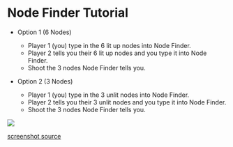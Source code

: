 # Node Finder Tutorial

- Option 1 (6 Nodes)
  - Player 1 (you) type in the 6 lit up nodes into Node Finder.
  - Player 2 tells you their 6 lit up nodes and you type it into Node Finder.
  - Shoot the 3 nodes Node Finder tells you.

- Option 2 (3 Nodes)
  - Player 1 (you) type in the 3 unlit nodes into Node Finder.
  - Player 2 tells you their 3 unlit nodes and you type it into Node Finder.
  - Shoot the 3 nodes Node Finder tells you.


![](https://i.imgur.com/6tflGnc.png)

[screenshot source](https://www.shacknews.com/article/140229/dual-destiny-exotic-class-destiny-2)
